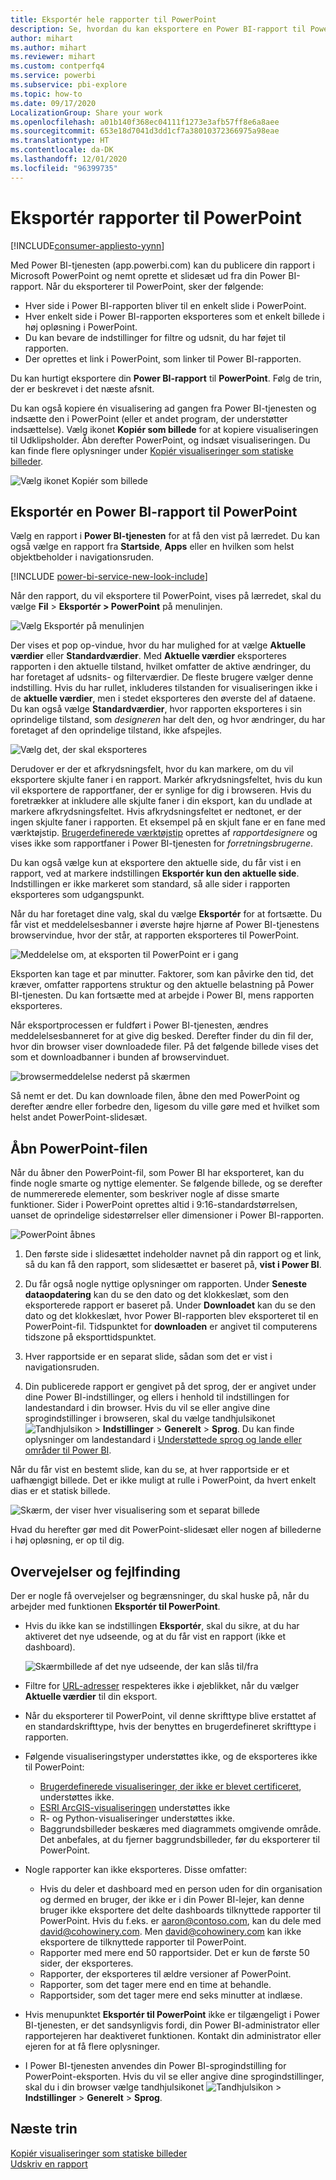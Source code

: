 ```yaml
---
title: Eksportér hele rapporter til PowerPoint
description: Se, hvordan du kan eksportere en Power BI-rapport til PowerPoint.
author: mihart
ms.author: mihart
ms.reviewer: mihart
ms.custom: contperfq4
ms.service: powerbi
ms.subservice: pbi-explore
ms.topic: how-to
ms.date: 09/17/2020
LocalizationGroup: Share your work
ms.openlocfilehash: a01b140f368ec04111f1273e3afb57ff8e6a8aee
ms.sourcegitcommit: 653e18d7041d3dd1cf7a38010372366975a98eae
ms.translationtype: HT
ms.contentlocale: da-DK
ms.lasthandoff: 12/01/2020
ms.locfileid: "96399735"
---
```

# <a name="export-reports-to-powerpoint"></a>Eksportér rapporter til PowerPoint

[!INCLUDE[consumer-appliesto-yynn](../includes/consumer-appliesto-yynn.md)]


Med Power BI-tjenesten (app.powerbi.com) kan du publicere din rapport i Microsoft PowerPoint og nemt oprette et slidesæt ud fra din Power BI-rapport. Når du eksporterer til PowerPoint, sker der følgende:

* Hver side i Power BI-rapporten bliver til en enkelt slide i PowerPoint.
* Hver enkelt side i Power BI-rapporten eksporteres som et enkelt billede i høj opløsning i PowerPoint.
* Du kan bevare de indstillinger for filtre og udsnit, du har føjet til rapporten.
* Der oprettes et link i PowerPoint, som linker til Power BI-rapporten.

Du kan hurtigt eksportere din **Power BI-rapport** til **PowerPoint**. Følg de trin, der er beskrevet i det næste afsnit.

Du kan også kopiere én visualisering ad gangen fra Power BI-tjenesten og indsætte den i PowerPoint (eller et andet program, der understøtter indsættelse). Vælg ikonet **Kopiér som billede** for at kopiere visualiseringen til Udklipsholder. Åbn derefter PowerPoint, og indsæt visualiseringen. Du kan finde flere oplysninger under [Kopiér visualiseringer som statiske billeder](../visuals/power-bi-visualization-copy-paste.md).

![Vælg ikonet Kopiér som billede](media/end-user-powerpoint/power-bi-copy.png)

## <a name="export-your-power-bi-report-to-powerpoint"></a>Eksportér en Power BI-rapport til PowerPoint
Vælg en rapport i **Power BI-tjenesten** for at få den vist på lærredet. Du kan også vælge en rapport fra **Startside**, **Apps** eller en hvilken som helst objektbeholder i navigationsruden.

[!INCLUDE [power-bi-service-new-look-include](../includes/power-bi-service-new-look-include.md)]

Når den rapport, du vil eksportere til PowerPoint, vises på lærredet, skal du vælge **Fil** > **Eksportér > PowerPoint** på menulinjen.

![Vælg Eksportér på menulinjen](media/end-user-powerpoint/power-bi-export.png)

Der vises et pop op-vindue, hvor du har mulighed for at vælge **Aktuelle værdier** eller **Standardværdier**. Med **Aktuelle værdier** eksporteres rapporten i den aktuelle tilstand, hvilket omfatter de aktive ændringer, du har foretaget af udsnits- og filterværdier.  De fleste brugere vælger denne indstilling. Hvis du har rullet, inkluderes tilstanden for visualiseringen ikke i de **aktuelle værdier**, men i stedet eksporteres den øverste del af dataene. Du kan også vælge **Standardværdier**, hvor rapporten eksporteres i sin oprindelige tilstand, som *designeren* har delt den, og hvor ændringer, du har foretaget af den oprindelige tilstand, ikke afspejles.

![Vælg det, der skal eksporteres](media/end-user-powerpoint/power-bi-current-values.png)
 
Derudover er der et afkrydsningsfelt, hvor du kan markere, om du vil eksportere skjulte faner i en rapport. Markér afkrydsningsfeltet, hvis du kun vil eksportere de rapportfaner, der er synlige for dig i browseren. Hvis du foretrækker at inkludere alle skjulte faner i din eksport, kan du undlade at markere afkrydsningsfeltet. Hvis afkrydsningsfeltet er nedtonet, er der ingen skjulte faner i rapporten. Et eksempel på en skjult fane er en fane med værktøjstip. [Brugerdefinerede værktøjstip](../create-reports/desktop-tooltips.md) oprettes af *rapportdesignere* og vises ikke som rapportfaner i Power BI-tjenesten for *forretningsbrugerne*. 

Du kan også vælge kun at eksportere den aktuelle side, du får vist i en rapport, ved at markere indstillingen **Eksportér kun den aktuelle side**.  Indstillingen er ikke markeret som standard, så alle sider i rapporten eksporteres som udgangspunkt.

Når du har foretaget dine valg, skal du vælge **Eksportér** for at fortsætte. Du får vist et meddelelsesbanner i øverste højre hjørne af Power BI-tjenestens browservindue, hvor der står, at rapporten eksporteres til PowerPoint. 



![Meddelelse om, at eksporten til PowerPoint er i gang](media/end-user-powerpoint/power-bi-export-progress.png)

Eksporten kan tage et par minutter. Faktorer, som kan påvirke den tid, det kræver, omfatter rapportens struktur og den aktuelle belastning på Power BI-tjenesten. Du kan fortsætte med at arbejde i Power BI, mens rapporten eksporteres.

Når eksportprocessen er fuldført i Power BI-tjenesten, ændres meddelelsesbanneret for at give dig besked. Derefter finder du din fil der, hvor din browser viser downloadede filer. På det følgende billede vises det som et downloadbanner i bunden af browservinduet.

![browsermeddelelse nederst på skærmen](media/end-user-powerpoint/power-bi-browsers.png)

Så nemt er det. Du kan downloade filen, åbne den med PowerPoint og derefter ændre eller forbedre den, ligesom du ville gøre med et hvilket som helst andet PowerPoint-slidesæt.

## <a name="open-the-powerpoint-file"></a>Åbn PowerPoint-filen
Når du åbner den PowerPoint-fil, som Power BI har eksporteret, kan du finde nogle smarte og nyttige elementer. Se følgende billede, og se derefter de nummererede elementer, som beskriver nogle af disse smarte funktioner. Sider i PowerPoint oprettes altid i 9:16-standardstørrelsen, uanset de oprindelige sidestørrelser eller dimensioner i Power BI-rapporten.

![PowerPoint åbnes](media/end-user-powerpoint/power-bi-powerpoint-numbered.png)

1. Den første side i slidesættet indeholder navnet på din rapport og et link, så du kan få den rapport, som slidesættet er baseret på, **vist i Power BI**.
2. Du får også nogle nyttige oplysninger om rapporten. Under **Seneste dataopdatering** kan du se den dato og det klokkeslæt, som den eksporterede rapport er baseret på. Under **Downloadet** kan du se den dato og det klokkeslæt, hvor Power BI-rapporten blev eksporteret til en PowerPoint-fil. Tidspunktet for **downloaden** er angivet til computerens tidszone på eksporttidspunktet.


3. Hver rapportside er en separat slide, sådan som det er vist i navigationsruden. 
4. Din publicerede rapport er gengivet på det sprog, der er angivet under dine Power BI-indstillinger, og ellers i henhold til indstillingen for landestandard i din browser. Hvis du vil se eller angive dine sprogindstillinger i browseren, skal du vælge tandhjulsikonet ![Tandhjulsikon](media/end-user-powerpoint/power-bi-settings-icon.png) > **Indstillinger** > **Generelt** > **Sprog**. Du kan finde oplysninger om landestandard i [Understøttede sprog og lande eller områder til Power BI](../fundamentals/supported-languages-countries-regions.md).


Når du får vist en bestemt slide, kan du se, at hver rapportside er et uafhængigt billede. Det er ikke muligt at rulle i PowerPoint, da hvert enkelt dias er et statisk billede.

![Skærm, der viser hver visualisering som et separat billede](media/end-user-powerpoint/power-bi-images.png)

Hvad du herefter gør med dit PowerPoint-slidesæt eller nogen af billederne i høj opløsning, er op til dig.

## <a name="considerations-and-troubleshooting"></a>Overvejelser og fejlfinding
Der er nogle få overvejelser og begrænsninger, du skal huske på, når du arbejder med funktionen **Eksportér til PowerPoint**.
 

* Hvis du ikke kan se indstillingen **Eksportér**, skal du sikre, at du har aktiveret det nye udseende, og at du får vist en rapport (ikke et dashboard).

    ![Skærmbillede af det nye udseende, der kan slås til/fra](media/end-user-powerpoint/power-bi-new-look.png)

* Filtre for [URL-adresser](../collaborate-share/service-url-filters.md) respekteres ikke i øjeblikket, når du vælger **Aktuelle værdier** til din eksport.

* Når du eksporterer til PowerPoint, vil denne skrifttype blive erstattet af en standardskrifttype, hvis der benyttes en brugerdefineret skrifttype i rapporten.

* Følgende visualiseringstyper understøttes ikke, og de eksporteres ikke til PowerPoint:
   - [Brugerdefinerede visualiseringer, der ikke er blevet certificeret](../developer/visuals/power-bi-custom-visuals-certified.md), understøttes ikke. 
   - [ESRI ArcGIS-visualiseringen](../visuals/power-bi-visualizations-arcgis.md) understøttes ikke
   - R- og Python-visualiseringer understøttes ikke.
   - Baggrundsbilleder beskæres med diagrammets omgivende område. Det anbefales, at du fjerner baggrundsbilleder, før du eksporterer til PowerPoint.

* Nogle rapporter kan ikke eksporteres. Disse omfatter:
    - Hvis du deler et dashboard med en person uden for din organisation og dermed en bruger, der ikke er i din Power BI-lejer, kan denne bruger ikke eksportere det delte dashboards tilknyttede rapporter til PowerPoint. Hvis du f.eks. er aaron@contoso.com, kan du dele med david@cohowinery.com. Men david@cohowinery.com kan ikke eksportere de tilknyttede rapporter til PowerPoint.
    - Rapporter med mere end 50 rapportsider. Det er kun de første 50 sider, der eksporteres.
    - Rapporter, der eksporteres til ældre versioner af PowerPoint.
    - Rapporter, som det tager mere end en time at behandle. 
    - Rapportsider, som det tager mere end seks minutter at indlæse. 

* Hvis menupunktet **Eksportér til PowerPoint** ikke er tilgængeligt i Power BI-tjenesten, er det sandsynligvis fordi, din Power BI-administrator eller rapportejeren har deaktiveret funktionen. Kontakt din administrator eller ejeren for at få flere oplysninger.
* I Power BI-tjenesten anvendes din Power BI-sprogindstilling for PowerPoint-eksporten. Hvis du vil se eller angive dine sprogindstillinger, skal du i din browser vælge tandhjulsikonet ![Tandhjulsikon](media/end-user-powerpoint/power-bi-settings-icon.png) > **Indstillinger** > **Generelt** > **Sprog**.



## <a name="next-steps"></a>Næste trin
[Kopiér visualiseringer som statiske billeder](../visuals/power-bi-visualization-copy-paste.md)    
[Udskriv en rapport](end-user-print.md)
